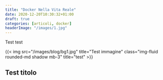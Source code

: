 ```yaml
---
title: "Docker Nella Vita Reale"
date: 2020-12-20T10:30:32+01:00
draft: true
categories: [articoli, docker]
headerImage: "/images/1.jpg"
---
```


Test test 

<!-- more -->

{{< img src="/images/blog/bg1.jpg" title="Test immagine" class="img-fluid rounded-md shadow mb-3" title="test" >}}

## Test titolo